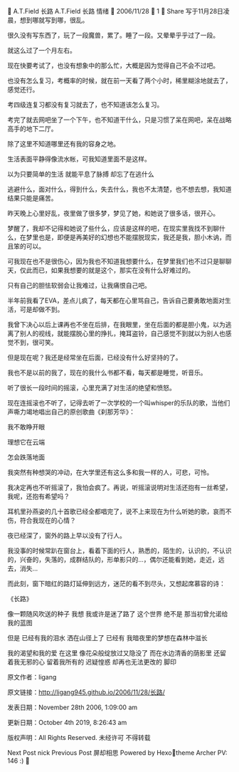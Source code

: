 
A.T.Field
长路
A.T.Field
长路
情绪

2006/11/28
 1
 Share
写于11月28日凌晨，想到哪就写到哪，很乱。

很久没有写东西了，玩了一段魔兽，累了。睡了一段。又晕晕乎乎过了一段。

就这么过了一个月左右。

现在快要考试了，也没有想象中的那么忙，大概是因为觉得自己不会不过吧。

也没有怎么复习，考概率的时候，就在前一天看了两个小时，稀里糊涂地就去了，感觉还行。

考四级连复习都没有复习就去了，也不知道该怎么复习。

考完了就去网吧坐了一个下午，也不知道干什么，只是习惯了呆在网吧，呆在战略高手的地下二厅。

除了这里不知道哪里还有我的容身之地。


生活表面平静得像流水帐，可我知道里面不是这样。

以为只要简单的生活
就能平息了脉搏
却忘了在逃什么

逃避什么，面对什么，得到什么，失去什么，我也不太清楚，也不想去想，我知道结果只能是痛苦。

昨天晚上心里好乱，夜里做了很多梦，梦见了她，和她说了很多话，很开心。

梦醒了，我却不记得和她说了些什么，应该是这样的吧，在现实里我找不到聊什么，在梦里也是，即便是再美好的幻想也不能摆脱现实，我还是我，胆小木讷，而且笨的可以。

可我现在也不是很伤心，因为我也不知道我想要什么，在梦里我们也不过只是聊聊天，仅此而已，如果我想要的就是这个，那实在没有什么好难过的。


只有自己的胆怯软弱会让我难过，让我痛恨自己吧。

半年前我看了EVA，差点儿疯了，每天都在心里骂自己，告诉自己要勇敢地面对生活，可是却做不到。

我曾下决心以后上课再也不坐在后排，在我眼里，坐在后面的都是胆小鬼，以为逃离了别人的视线，就能摆脱心里的挣扎，掩耳盗铃，自己感觉不到就以为别人也感觉不到，很可笑。

但是现在呢？我还是经常坐在后面，已经没有什么好坚持的了。

我也不是以前的我了，现在的我什么书都不看，每天都是睡觉，听音乐。

听了很长一段时间的摇滚，心里充满了对生活的绝望和愤怒。

现在连摇滚也不听了，记得去听了一次学校的一个叫whisper的乐队的歌，当他们声嘶力竭地唱出自己的原创歌曲《刹那芳华》：

我不敢睁开眼

理想它在云端

怎会跌落地面

我突然有种想哭的冲动，在大学里还有这么多和我一样的人，可悲，可怜。

我决定再也不听摇滚了，我怕会疯了。再说，听摇滚说明对生活还抱有一丝希望，我呢，还抱有希望吗？

耳机里孙燕姿的几十首歌已经全都唱完了，说不上来现在为什么听她的歌，哀而不伤，符合我现在的心情？


夜已经深了，窗外的路上早以没有了行人。

我没事的时候常趴在窗台上，看着下面的行人，熟悉的，陌生的，认识的，不认识的，兴奋的，失落的，成群结队的，形单影只的…，偶尔还能看到她，走近，远去，消失…


而此刻，窗下暗红的路灯延伸到远方，迷茫的看不到尽头，又想起席慕容的诗：

《长路》

像一颗随风吹送的种子
我想 我或许是迷了路了
这个世界 绝不是
那当初曾允诺给我的蓝图

但是 已经有我的泪水
洒在山径上了 已经有
我暗夜里的梦想在森林中滋长

我的渴望和我的爱 在这里
像花朵般绽放过又隐没了
而在水边清香的荫影里
还留着我无邪的心
留着我所有的
迟疑惶惑 却再也无法更改的
脚印


原文作者：ligang

原文链接：http://ligang945.github.io/2006/11/28/长路/

发表日期：November 28th 2006, 1:09:00 am

更新日期：October 4th 2019, 8:26:43 am

版权声明：All Rights Reserved. 未经许可 不得转载

Next Post
nick
Previous Post
屏却相思
Powered by Hexotheme Archer
PV: 146 :)
